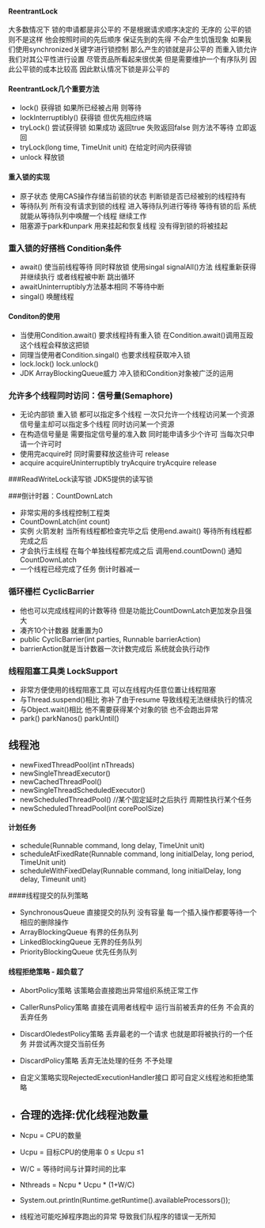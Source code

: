 #### ReentrantLock
大多数情况下 锁的申请都是非公平的 不是根据请求顺序决定的 无序的
公平的锁 则不是这样 他会按照时间的先后顺序 保证先到的先得 不会产生饥饿现象 
如果我们使用synchronized关键字进行锁控制 那么产生的锁就是非公平的 而重入锁允许我们对其公平性进行设置
尽管贡品所看起来很优美 但是需要维护一个有序队列 因此公平锁的成本比较高 因此默认情况下锁是非公平的

#### ReentrantLock几个重要方法
- lock() 获得锁 如果所已经被占用 则等待
- lockInterruptibly() 获得锁 但优先相应终端
- tryLock() 尝试获得锁 如果成功 返回true 失败返回false 则方法不等待 立即返回
- tryLock(long time, TimeUnit unit) 在给定时间内获得锁
- unlock 释放锁

#### 重入锁的实现
- 原子状态 使用CAS操作存储当前锁的状态 判断锁是否已经被别的线程持有
- 等待队列 所有没有请求到锁的线程 进入等待队列进行等待 等待有锁的后 系统就能从等待队列中唤醒一个线程 继续工作
- 阻塞源于park和unpark 用来挂起和恢复线程 没有得到锁的将被挂起

### 重入锁的好搭档 Condition条件
- await() 使当前线程等待 同时释放锁 使用singal signalAll()方法 线程重新获得并继续执行 或者线程被中断 跳出循环
- awaitUninterruptibly方法基本相同 不等待中断
- singal() 唤醒线程

#### **Conditon的使用**
- 当使用Condition.await() 要求线程持有重入锁 在Condition.await()调用互殴 这个线程会释放这把锁
- 同理当使用者Condition.singal() 也要求线程获取冲入锁
- lock.lock() lock.unlock()
- JDK ArrayBlockingQueue威力 冲入锁和Condition对象被广泛的运用

### **允许多个线程同时访问：信号量(Semaphore)**
- 无论内部锁 重入锁 都可以指定多个线程 一次只允许一个线程访问某一个资源 信号量主却可以指定多个线程 同时访问某一个资源
- 在构造信号量是 需要指定信号量的准入数 同时能申请多少个许可 当每次只申请一个许可时 
- 使用完acquire时 同时需要释放这些许可 release
- acquire acquireUninterruptibly tryAcquire tryAcquire release

###ReadWriteLock读写锁
JDK5提供的读写锁

###倒计时器：CountDownLatch
- 非常实用的多线程控制工程类
- CountDownLatch(int count)
- 实例 火箭发射 当所有线程都检查完毕之后 使用end.await() 等待所有线程都完成之后
- 才会执行主线程 在每个单独线程都完成之后 调用end.countDown() 通知CountDownLatch 
- 一个线程已经完成了任务 倒计时器减一

### 循环栅栏 CyclicBarrier
- 他也可以完成线程间的计数等待 但是功能比CountDownLatch更加发杂且强大
- 凑齐10个计数器 就重置为0
- public CyclicBarrier(int parties, Runnable barrierAction)
- barrierAction就是当计数器一次计数完成后 系统就会执行动作

### 线程阻塞工具类 LockSupport
- 非常方便使用的线程阻塞工具 可以在线程内任意位置让线程阻塞
- 与Thread.suspend()相比 弥补了由于resume 导致线程无法继续执行的情况
- 与Object.wait()相比 他不需要获得某个对象的锁 也不会跑出异常
- park() parkNanos() parkUntil()

## 线程池
- newFixedThreadPool(int nThreads)
- newSingleThreadExecutor()
- newCachedThreadPool()
- newSingleThreadScheduledExecutor()
- newScheduledThreadPool() //某个固定延时之后执行 周期性执行某个任务
- newScheduledThreadPool(int corePoolSize)
#### 计划任务
- schedule(Runnable command, long delay, TimeUnit unit)
- scheduleAtFixedRate(Runnable command, long initialDelay, long period, TimeUnit unit)
- scheduleWithFixedDelay(Runnable command, long initialDelay, long delay, Timeunit unit)

####线程提交的队列策略
- SynchronousQueue 直接提交的队列 没有容量 每一个插入操作都要等待一个相应的删除操作
- ArrayBlockingQueue 有界的任务队列
- LinkedBlockingQueue 无界的任务队列
- PriorityBlockingQueue 优先任务队列

#### 线程拒绝策略 - 超负载了
- AbortPolicy策略 该策略会直接跑出异常组织系统正常工作
- CallerRunsPolicy策略 直接在调用者线程中 运行当前被丢弃的任务 不会真的丢弃任务
- DiscardOledestPolicy策略 丢弃最老的一个请求 也就是即将被执行的一个任务 并尝试再次提交当前任务
- DiscardPolicy策略 丢弃无法处理的任务 不予处理 
- 自定义策略实现RejectedExecutionHandler接口 即可自定义线程池和拒绝策略

- ## 合理的选择:优化线程池数量
- Ncpu = CPU的数量
- Ucpu = 目标CPU的使用率 0 ≤ Ucpu ≤1
- W/C = 等待时间与计算时间的比率
- Nthreads = Ncpu * Ucpu * (1+W/C)
- System.out.println(Runtime.getRuntime().availableProcessors());
- 线程池可能吃掉程序跑出的异常 导致我们队程序的错误一无所知








